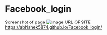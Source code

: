 # Facebook_login
Screenshot of page
![image](https://github.com/Abhishek5874/Facebook_login/assets/91618311/512bdbb2-823f-4f0b-a595-d4ad186ec522)
URL OF SITE
https://abhishek5874.github.io/Facebook_login/
